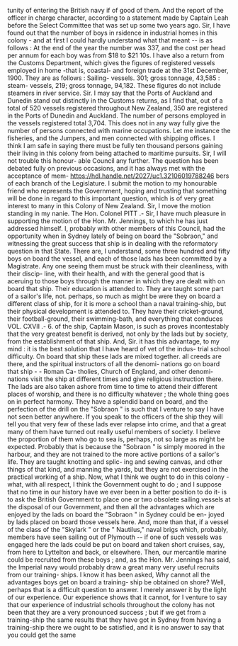 tunity of entering the British navy if of good of them. And the report of the officer in charge character, according to a statement made by Captain Leah before the Select Committee that was set up some two years ago. Sir, I have found out that the number of boys in rsidence in industrial homes in this colony - and at first I could hardly understand what that meant -- is as follows : At the end of the year the number was 337, and the cost per head per annum for each boy was from $18 to $21 10s. I have also a return from the Customs Department, which gives the figures of registered vessels employed in home -that is, coastal- and foreign trade at the 31st December, 1900. They are as follows : Sailing- vessels. 301; gross tonnage, 43,585 : steam- vessels, 219; gross tonnage, 94,182. These figures do not include steamers in river service. Sir. I may say that the Ports of Auckland and Dunedin stand out distinctly in the Customs returns, as I find that, out of a total of 520 vessels registered throughout New Zealand, 350 are registered in the Ports of Dunedin and Auckland. The number of persons employed in the vessels registered total 3,704. This does not in any way fully give the number of persons connected with marine occupations. Let me instance the fisheries, and the Jumpers, and men connected with shipping offices. I think I am safe in saying there must be fully ten thousand persons gaining their living in this colony from being attached to maritime pursuits. Sir, I will not trouble this honour- able Council any further. The question has been debated fully on previous occasions, and it has always met with the acceptance of mem- https://hdl.handle.net/2027/uc1.32106019788246 bers of each branch of the Legislature. I submit the motion to my honourable friend who represents the Government, hoping and trusting that something will be done in regard to this important question, which is of very great interest to many in this Colony of New Zealand. Sir, I move the motion standing in my nanie. The Hon. Colonel PITT .- Sir, I have much pleasure in supporting the motion of the Hon. Mr. Jennings, to which he has just addressed himself. I, probably with other members of this Council, had the opportunity when in Sydney lately of being on board the "Sobraon," and witnessing the great success that ship is in dealing with the reformatory question in that State. There are, I understand, some three hundred and fifty boys on board the vessel, and each of those lads has been committed by a Magistrate. Any one seeing them must be struck with their cleanliness, with their discip- line, with their health, and with the general good that is aceruing to those boys through the manner in which they are dealt with on board that ship. Their education is attended to. They are taught some part of a sailor's life, not. perhaps, so much as might be were they on board a different class of ship, for it is more a school than a naval training-ship, but their physical development is attended to. They have their cricket-ground, their football-ground, their swimming-bath, and everything that conduces VOL. CXVII .- 6. of the ship, Captain Mason, is such as proves incontestably that the very greatest benefit is derived, not only by the lads but by society, from the establishment of that ship. And, Sir. it has this advantage, to my mind : it is the best solution that I have heard of vet of the indus- trial school difficulty. On board that ship these lads are mixed together. all creeds are there, and the spiritual instructors of all the denomi- nations go on board that ship - - Roman Ca- tholies, Church of England, and other denomi- nations visit the ship at different times and give religious instruction there. The lads are also taken ashore from time to time to attend their different places of worship, and there is no difficulty whatever ; the whole thing goes on in perfect harmony. They have a splendid band on board, and the perfection of the drill on the "Sobraon " is such that I venture to say I have not seen better anywhere. If you speak to the officers of the ship they will tell you that very few of these lads ever relapse into crime, and that a great many of them have turned out really useful members of society. I believe the proportion of them who go to sea is, perhaps, not so large as might be expected. Probably that is because the "Sobraon " is simply moored in the harbour, and they are not trained to the more active portions of a sailor's life. They are taught knotting and splic- ing and sewing canvas, and other things of that kind, and manning the yards, but they are not exercised in the practical working of a ship. Now, what I think we ought to do in this colony - what, with all respect, I think the Government ought to do ; and I suppose that no time in our history have we ever been in a better position to do it- is to ask the British Government to place one or two obsolete sailing.vessels at the disposal of our Government, and then all the advantages which are enjoyed by the lads on board the "Sobraon " in Sydney could be en- joyed by lads placed on board those vessels here. And, more than that, if a vessel of the class of the "Skylark " or the " Nautilus," naval brigs which, probably, members have seen sailing out of Plymouth -- if one of such vessels was engaged here the lads could be put on board and taken short cruises, say, from here to Lyttelton and back, or elsewhere. Then, our mercantile marine could be recruited from these boys ; and, as the Hon. Mr. Jennings has said, the Imperial navy would probably draw a great many very useful recruits from our training- ships. I know it has been asked, Why cannot all the advantages boys get on board a training- ship be obtained on shore? Well, perhaps that is a difficult question to answer. I merely answer it by the light of our experience. Our experience shows that it cannot, for I venture to say that our experience of industrial schools throughout the colony has not been that they are a very pronounced success ; but if we get from a training-ship the same results that they have got in Sydney from having a training-ship there we ought to be satisfied, and it is no answer to say that you could get the same 